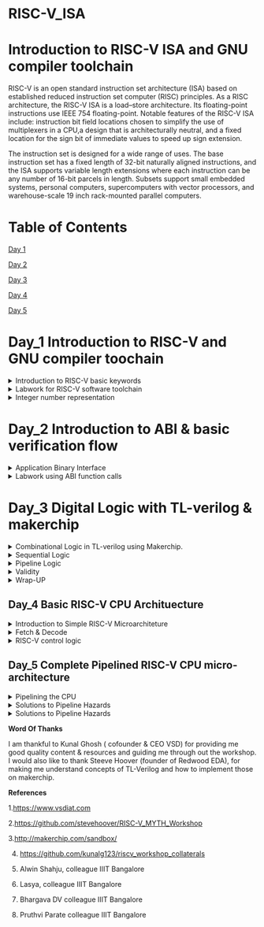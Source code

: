 
# RISC-V_ISA

# Introduction to RISC-V ISA and GNU compiler toolchain
RISC-V is an open standard instruction set architecture (ISA) based on established reduced instruction set computer (RISC) principles. As a RISC architecture, the RISC-V ISA is a load–store architecture. Its floating-point instructions use IEEE 754 floating-point. Notable features of the RISC-V ISA include: instruction bit field locations chosen to simplify the use of multiplexers in a CPU,a design that is architecturally neutral, and a fixed location for the sign bit of immediate values to speed up sign extension.

The instruction set is designed for a wide range of uses. The base instruction set has a fixed length of 32-bit naturally aligned instructions, and the ISA supports variable length extensions where each instruction can be any number of 16-bit parcels in length. Subsets support small embedded systems, personal computers, supercomputers with vector processors, and warehouse-scale 19 inch rack-mounted parallel computers.

# Table of Contents

[Day 1](#day-1)

[Day 2](#day-2)

[Day 3](#day-3)

[Day 4](#day-4)

[Day 5](#day-5)

# Day_1 Introduction to RISC-V and GNU compiler toochain

<details>
 <summary> Introduction to RISC-V basic keywords
 </summary>

**Introduction to RISC-V basic keywords**

Why does a computer needs a RISC or CISC ISA?

Any computer program or software inorder to work on a computer hardware needs to communicate to the layout(chip present on system). Accomplishment of which requires a process to be followed. First the high level language program is converted to assembly level program(which follows a particular architecture RISC-V in this case). After which it's converted to machine level program for computer to understand.For communication between architeture to layout there is need for a interface, called HDL(Hardware Description Language).

Below image show the whole process of program or application execution.

![comb](https://github.com/DSatle/RISC-V_ISA/assets/140998466/501ac5d8-3d92-4ca2-af46-53b0c51e315d)

 
**Applications to Hardware**

Inorder to run any application on the computer system. Below process needs to be followed.

![Architure](https://github.com/DSatle/RISC-V_ISA/assets/140998466/4660910a-3379-476a-9983-20c82239c277)

Operating system, compiler, assembler all three combined are termed as system software.

The assembly language program is dependent on the processor and its architecture. Every architeture has its own assembly language program.
Converting assembly language program to machine level program is done using a specific process, which is elaborated in the flowchart below.

![Assembly to Physical implementation](https://github.com/DSatle/RISC-V_ISA/assets/140998466/a7955a90-e355-4abd-8fff-ce3472bdb43e)


 **Detailed description of detailed of Course content**
 
The course deals with a elaborative study of the instruction types present in the RISC-V architeture. Here I have mentioned types of instruction sets present in the RISC-V architecture

1. Pseduo Instuctions- Examples of pseduo instructions are **mv,li,ret**.

2. Base Integer Instructions - The nomenclature for these instructions is **RV64I** here RV stands for RISC-V, 64 stands for 64 bit integer. Few examples of base integer instructions are **lui,addi,jalr,auipc,ld**.

3. Multiply extension- If there is multiply or divide operation needs to be performed on the numbers these instructions are used. Nomencalture for these instructions is RV64M, and if its multiplication or division on base integer than its nomencleture would be RV64Im

4. Single & double precision floating point extension- If add/sub/divide/multiply is performed on the floating point number this instruction set is used. RV64F & RV64D. Few examples are **flw,fadd.s,fcvt.s.s,fmv.x.d,fsd,fmul.s,fdiv.s,fmv.x.d**. A CPU which performs all above operations is termed as RV64IMFD.

5. Application Binary interface- This is made so that application programmers can access resources of processor like register. Few examples are **a0,SP,s0.**

6. Memory allocation & stack pointer- Transfer of data from memory to registers, stack pointer. Example **ra,24(sp),s0, 16(sp),Sp,32**.

</details>
<details>
 <summary> Labwork for RISC-V software toolchain
 </summary>

**Labwork for RISC-V software toolchain**

C Program to compute sum from 1 to N.

Here I wrote a C program to calculate the sum of n numbers. Input is taken from user. C code for is as follows

 ```
#include <stdio.h>
int main()
{
    int n,sum=0;
    printf("Enter n: ");
    scanf("%d",&n);
    for(int i=1;i<=n;i++)
    sum =sum+i;
printf("sum of %d numbers is %d\n",n,sum);
return 1;
}
  ```
To get the output of the above program i wrote following commands 

```
  gcc file_name.c
  ./a.out
```
The following I got in when program is run on the system. The image shows the sum first 100 natural numbers 

![7](https://github.com/DSatle/RISC-V_ISA/assets/140998466/a13a608c-fdec-4e76-9011-08a5d0180b80)


**RISC-V GCC compile And Dissemble**
Here I observed the difference in RISC-V instructions first I used the command 
```
/home/divyam/riscv_toolchain/riscv64-unknown-elf-gcc-8.3.0-2019.08.0-x86_64-linux-ubuntu14/bin/risv64-unknown-elf-gcc-O1 -mabi=lp64 -march=rv64i -o sum1ton.o sum1ton.c
```
The following assembly level codes list was way too long to filtered the main portion in which we are interested is seen by the following command

```
riscv64-unknown-elf-objdump -d sum1ton.o | less
```
The following instructions were obtained 

![-01 fast less](https://github.com/DSatle/RISC-V_ISA/assets/140998466/cc15dd2f-e3d4-456a-83e6-cda253b051ee)


After this I entered the command 

```
/home/divyam/riscv_toolchain/riscv64-unknown-elf-gcc-8.3.0-2019.08.0-x86_64-linux-ubuntu14/bin/risv64-unknown-elf-gcc -Ofast -ch=rv64i -o sum1ton.o sum1ton.c

```
Using the less command above mentioned I got the following results

![ofast less](https://github.com/DSatle/RISC-V_ISA/assets/140998466/47a88ccf-8553-410e-b229-9e67a13d3c22)


**Spike simulation and debug**

To get the same output on RISCV I used the following commands 
```
/home/divyam/riscv_toolchain/riscv64-unknown-elf-gcc-8.3.0-2019.08.0-x86_64-linux-ubuntu14/bin/spike pk sum1ton.o
```

![1](https://github.com/DSatle/RISC-V_ISA/assets/140998466/32bd10ec-3a6b-4de3-9752-c858435462c0)

Now here are the commands which I used to debug the assembly level program 
```
/home/divyam/riscv_toolchain/riscv64-unknown-elf-gcc-8.3.0-2019.08.0-x86_64-linux-ubuntu14/bin/spike -d pk sum1ton.o
```
Following are the the debug commands I used 
```
until pc 0 1000b0 // This indicates start and end address for the commands.

reg 0 a2 // This command is used to check the contents of the register

lui // load upper immediate

q // quit

reg 0 sp // Knowing value stored in Stack Pointer

addi // add immediate 
```
Below is the screenshot for the commands used

![2](https://github.com/DSatle/RISC-V_ISA/assets/140998466/98e7321a-d0d1-4d7d-8d5a-fc75105502ee)

Below is a self explanatory image of 64 bit instruction and instruction used in the RISC-V

![3](https://github.com/DSatle/RISC-V_ISA/assets/140998466/2cd96086-bb08-42f2-beb5-d15e2002fa8c)

</details>
<details>
 <summary> Integer number representation
 </summary>
 
**Integer number representation**

**64-bit Number System For Unsigned numbers**
Here first of all we will get familiar with few basic terminologies

Double Word:- Entire 64 bit number in processor language is called double word.

Word:- 32 bit number in processor language 

Byte:- Group of 8 bits.

Total no. of pattern that can be formed is = (2^n -1); where n:- number of bits.

RISC-V doubleword can represent "0" to (2^64-1) unsigned numbers. 

The following images shows terminologies range and binary to decimal conversion

![Capture](https://github.com/DSatle/RISC-V_ISA/assets/140998466/8d9c0947-2640-452a-a6c8-23d738686f78)

![range](https://github.com/DSatle/RISC-V_ISA/assets/140998466/3961e697-5815-46c7-bfb2-c115c9c4b8e5)

![Screenshot (76)](https://github.com/DSatle/RISC-V_ISA/assets/140998466/6d85eb28-f442-41db-af75-46585abb88a9)

**64 Number System for Signed Numbers**

For getting negative numbers we use concept of 2's complement which is shown in the image below.

![2's complement](https://github.com/DSatle/RISC-V_ISA/assets/140998466/2f93266b-66dc-4b65-b88d-85d90fbe436f)


Here we are devoting MSB for sign representation. 

if MSB =1; number is negative
if MSB =0; number is positive.

The image below describes the two method to convert negative binary numbers into decimal numbers

![Screenshot (77)](https://github.com/DSatle/RISC-V_ISA/assets/140998466/51ed6bc5-8aaa-4138-a5de-1af084a446c5)


Range for positive & negative numbers is shown below

![positive number signed range](https://github.com/DSatle/RISC-V_ISA/assets/140998466/97cd8b15-f273-4a4f-a56f-cbdc1112683d)


![range -ve numbers](https://github.com/DSatle/RISC-V_ISA/assets/140998466/c8c0b82d-f007-4b94-b078-ab8174bbb511)

**Lab for signed & unsigned numbers**
Here we will look at the range of unsigned and signed numbers.

Following is the code for highest unsigned number

```
#include <stdio.h>
#include <math.h>

int main ()
{ unsigned long long int max = (unsigned long long int) (pow(2,64) - 1);
  printf("highest number represented by unsigned long long int is %llu\n", max);
  return 0;
  }
```

To run the command I used following commands in the terminal
```
 /home/divyam/riscv_toolchain/riscv64-unknown-2019.08.0-x86_64-linux-ubuntu14/bin/riscv64-unknown-elf-gcc -Ofast -mabi=lp64 -march=rv64i -o unsigned.o unsigned.c

 /home/divyam/riscv_toolchain/riscv64-unknown-2019.08.0-x86_64-linux-ubuntu14/bin/spike pk unsigned.o

 ```
One can observe the output in the below image

![signed highest](https://github.com/DSatle/RISC-V_ISA/assets/140998466/c65e50a7-241a-4840-87ac-de2a2cb5edc3)

For getting the lowest negative number following C code was used

```
#include <stdio.h>
#include <math.h>

int main ()
{  long long int max = ( long long int) (pow(2,64) * - 1);
  printf("highest number represented by  long long int is %lld\n", max);
  return 0;
  }
```
To run the above code following commands were used 

```
 /home/divyam/riscv_toolchain/riscv64-unknown-2019.08.0-x86_64-linux-ubuntu14/bin/riscv64-unknown-elf-gcc -Ofast -mabi=lp64 -march=rv64i -o signed.o signed.c

 /home/divyam/riscv_toolchain/riscv64-unknown-2019.08.0-x86_64-linux-ubuntu14/bin/spike pk signed.o

 ```
The below image shows the output obtained 

![lowest](https://github.com/DSatle/RISC-V_ISA/assets/140998466/ac9daf71-e20c-4c29-a5d1-f345f7b3cfea)

Now we will look at the range of least negative and highest positive number, code for which is given below

```
#include <stdio.h>
#include <math.h>
int main() {
long long int max = (int) (pow(2,63) -1);
long long int min = (int) (pow(2,63) * -1);
printf("highest number represented by long long int is %lld\n", max);
printf("lowest number represented by long long int is %lld\n", min);
return 0;
```
Here we can see the range is not correct.
 
![both](https://github.com/DSatle/RISC-V_ISA/assets/140998466/7390fe59-a273-4053-b7c7-5853229f7e1c)

The correct code and output is given below 
```
#include <stdio.h>
#include <math.h>
int main() {
long long int max = (long long int) (pow(2,63) -1);
long long int min = (long long int) (pow(2,63) * -1);

printf("highest number represented by long long int is %lld\n", max);
printf("lowest number represented by long long int is %lld\n", min);
return 0;
}
```

![both_modify](https://github.com/DSatle/RISC-V_ISA/assets/140998466/ed2f25bd-5dd4-4e01-af71-9353ca2e72ab)


  </details>

# Day_2 Introduction to ABI & basic verification flow
</details>
<details>
 <summary> Application Binary Interface
 </summary>

**Application Binary interface**

Introduction to Application binary interface- The way a user can access a architeture resources through system call is called application binary interface, its also calledsystem call interface. If application programmmer wants to access the hardware resources it is done via registers.

The below image shows the different levels between user and layout. 

![Screenshot (75)](https://github.com/DSatle/RISC-V_ISA/assets/140998466/d08f4b3f-8694-4983-b7f1-c7b3b6509131)

 ![3](https://github.com/DSatle/RISC-V_ISA/assets/140998466/a0d09816-9ab4-4f0e-9f8e-42d96d01d2b5)

   In RISc-V programmer there are 32 registers & width is defined by XLEN.
  XLEN is 32 bit for RV32
  XLEN is 64 bit for RV64.

  ![registers](https://github.com/DSatle/RISC-V_ISA/assets/140998466/5abaa9e6-dacb-42a1-93d6-1ebb949448ba)


  **Memory Allocation for Double words**

RISC-V has 32 64-bit registers. There are two ways in which data can be loaded to the register.

1. Direct loading- In this method data is directly loaded to the register. The below image shows the method

![1](https://github.com/DSatle/RISC-V_ISA/assets/140998466/f377ea41-f1c8-4bf1-a019-0e91ee99dbba)

2. Via memory- Since we have limited registers in RISC-V the data is first stored in the memory this data is then transfered to registers. The below image show the method.

![2](https://github.com/DSatle/RISC-V_ISA/assets/140998466/81fad43b-71f7-498b-b975-9579d5a1c9d5)

Little endian method- The RISC-V uses the little endian approach to fill the data in the memory i.e. the data from LSB gets start filling in the memory, from bottom to top respectively. A pictorial presentation of which is shown in the image below.

![4](https://github.com/DSatle/RISC-V_ISA/assets/140998466/a01b147b-8719-4b53-aeeb-22452b2bbf3e)


  **Load,Add and Store Instructions with examples**
  
Here I came to know about the how data is transfered from memory to register and add operation on the data and then transfer of data from register to memory.
Following commands were used to do the above operations.
```
ld x8, 16(x23) // ld stands from load. Initially the pointer is at 0. Since the data is at 16th location the register x23 will go to 16th location and load that 
                  data to into x8. x8 is destination register and x23 is source register.

add x8, x24,x8  // here the data of x8 and x24 is added and then finally stored in x8.

sd x8, 8(x23)  // here the data from x23 register is stored to the memory location starting from 8.

```
The whole process discussed above is shown in the below two images.

![4](https://github.com/DSatle/RISC-V_ISA/assets/140998466/a663265a-20cb-4c2c-b378-a637c3d75575)

![8](https://github.com/DSatle/RISC-V_ISA/assets/140998466/e3d22e95-5e3c-4a17-bd26-4524951c9eab)

The above picture also describes which bits are indicate which part of the assembly level language. Every instruction in RISC-V is 32 bit.

  **Concluding 32-registers And their respective ABI names**

There are following type of instructions 
1. R-type:- These instructions operate on registers.
  
2. I-type:- These instructions consists immediate in it and operates on registers.

3. S-type:- Instructions that consists store in it.
    
 ![8](https://github.com/DSatle/RISC-V_ISA/assets/140998466/43bf8f6b-f383-4d00-ba79-c679d741f688)

 As we can observe there are 5 bits dedicated for register in the machine level code. As 2^5= 32 this the logic behind having 32 registers in the RISC-V architeture.
 
 The RISC-V instructions are bifurgated in following types shown in the table below.

 ![9](https://github.com/DSatle/RISC-V_ISA/assets/140998466/de382f85-93af-41f2-b5f6-a76247864577)
 
</details>
 <details>
 <summary> Labwork using ABI function calls
 </summary>
  
**Study New Algorithm For Sum 1 to N using ASM**
Here we are going to apply the knowledge of instructions which we got familiar in the previous tutorial. Here we are going to push some functionalities from C program to assembly language program. And get fetch the end result from assembly level program to the C program. A pictorial view of the above mention method is shown below.

![basic working](https://github.com/DSatle/RISC-V_ISA/assets/140998466/03942c58-975a-4c6d-8b57-45b8a4e8651c)

To apply this method we are going to follow the below algorithm shown in the picture 

![algorithm](https://github.com/DSatle/RISC-V_ISA/assets/140998466/0385b71f-f191-4281-adeb-b9371623e220)

**Review ASM Function call**
Here I have modified my C code inorder to implement the method discussed above in the previous section, the modified C code is given below.

```
#include <stdio.h>

extern int load(int x, int y);

int main ()
{
   int result = 0;
   int count = 9;
   result = load(0x0, count+1);
   printf ("Sum of number from 1 to %d is %d\n", count, result);
   }
```
Here I have written assembly level program as well inorder to execute the algorithm the code for which is given below

```
.section .text
.global load
.type load, @function

load: 
        add      a4, a0, zero //Initialize sum register a4 with 0x0
        add      a2, a0, a1   //store count of 10 in register a2.Register a1 is loaded with 0xa (decimal 10) from main
        add      a3, a0, zero //initialize intermediate sum register a3 by 0
loop:   add      a4, a3, a4 //Incremental addition
        addi     a3, a3, 1 //Increment intermediate register by 1
        blt      a3, a2, loop //If a3 is less than a2, branch to label named <loop>
        add      a0, a4, zero //Store final result to register a0 so that it can be read by main program
        ret 
```

**Simulate New C Program With Function Call**
Here I run the modified codes of C as well as the assembly langguage. The commands are similar to the ones used before one can observe them in the images below.

![1](https://github.com/DSatle/RISC-V_ISA/assets/140998466/97454088-7c58-427d-aced-5cf2ff6d4546)

![2](https://github.com/DSatle/RISC-V_ISA/assets/140998466/854e0764-ead7-469e-8eaf-a111f08037ba)

![3](https://github.com/DSatle/RISC-V_ISA/assets/140998466/443e1d14-8167-4356-a4d2-154230de0f65)

![4](https://github.com/DSatle/RISC-V_ISA/assets/140998466/989b7773-558d-455c-9ba8-9360a1461fa6)

**Lab to run C program on RISC-V CPU**

Here we have a RISC-V CPU written in verilog & we will create a testbench. Then we will read the hex format C program through RISC-V CPU & output will be displayed.The whole process is described below. 

![10](https://github.com/DSatle/RISC-V_ISA/assets/140998466/c7097815-4bed-4020-8d12-1d3ee6280151)

To run the program in the terminal using following commands.

```
chmod 777 rv32im.sh
./rv32im..sh
```
The image below shows the output displayed in ubuntu terminal.

![11](https://github.com/DSatle/RISC-V_ISA/assets/140998466/234673fb-3b96-4664-8b47-8a2bb4082bdd)

</details>

# Day_3 Digital Logic with TL-verilog & makerchip
</details>
<details>
 <summary> Combinational Logic in TL-verilog using Makerchip.
 </summary>

**Introduction to Logic gates**

Logic gates are the fundamental basic building blocks

![gates](https://github.com/DSatle/RISC-V_ISA/assets/140998466/69098693-8328-4530-af8c-1b69b93c9477)


As logic gates are the basic building blocks of a circuit. Here I learned how I can implement the logic gates using TL-verilog. The table below describes respective code for the logic gates.

![Logic gates verilog](https://github.com/DSatle/RISC-V_ISA/assets/140998466/f28afd6a-2279-4499-b608-105b839f511f)

A full adder circuit madeup of logic gates.

![adder](https://github.com/DSatle/RISC-V_ISA/assets/140998466/9512c8ab-5f55-45dc-a1af-3a0ccc4ecc7c)

A adder circuit made using logic gates.

![carr](https://github.com/DSatle/RISC-V_ISA/assets/140998466/36706a16-736b-42d6-bc12-04d334e360d0)

**Basic Mux implementation & Introduction to makerchip**

Basic mux 2x1 is made using the following commands, here we are using ternary operator which is similar to if statement in C program.

```
assign f = s ? x1 : x2;
```

![2x1 mux](https://github.com/DSatle/RISC-V_ISA/assets/140998466/bc71ba8e-f9b5-421a-b059-562b21cad1c1)

The below image shows the 4x1 mux implemented using 2x1 mux and verilog code for that as well

![4x1 mux](https://github.com/DSatle/RISC-V_ISA/assets/140998466/309613c3-c49c-4802-9915-ab6232ed4024)

Introduction to makerchip

1. Type maker chip in tab of your search engine & launch Makerchip IDE.
2. Go to Learn, click on Examples and select FPGA multipler.

![MakerChip tutorial](https://github.com/DSatle/RISC-V_ISA/assets/140998466/bbdafb04-4dda-4251-b153-5c53daacc280)

Inverter Gate on makerchip

![Inverter](https://github.com/DSatle/RISC-V_ISA/assets/140998466/87b47c86-9ba2-4700-860d-293ce1714d94)

Vector of 5 bits

![vector](https://github.com/DSatle/RISC-V_ISA/assets/140998466/8852e1e5-f21b-4a76-a1a0-596a2cbc9303)

Mux with single bit 

![mux made me](https://github.com/DSatle/RISC-V_ISA/assets/140998466/0a946c60-5e10-414b-8e44-eef042a7f5e4)

Mux with vector input

![mux vector](https://github.com/DSatle/RISC-V_ISA/assets/140998466/7c25157d-cec2-475a-8651-0dc5752fa589)

Combinational Calculator

![calculator](https://github.com/DSatle/RISC-V_ISA/assets/140998466/b3d745ee-8992-4ef9-9c42-1a3ded4f498c)
</details>
<details>
 <summary> Sequential Logic
 </summary>
 
**Introduction to sequntial logic & counter lab**

Sequential Circuit essentially consists a clock over combinational circuit. The value transition takes place on either positive or negative edge of the clock.
The below image describes the basic idea of sequential circuit.

![basic seq  circuit](https://github.com/DSatle/RISC-V_ISA/assets/140998466/c2c859fd-c5c2-4449-be8b-2eec869705f2)

Fibonacci Series 

The below image gives an idea how the circuit for performing Fibonacci series is implemented.

![fibbonacci series ckt and waveform](https://github.com/DSatle/RISC-V_ISA/assets/140998466/731ab09b-e976-42e8-b0e1-77bda3d443dd)


Free Running counter 

The below image show code and working of a free running counter designed using sequential circuit, one can observe the importance of clock in the circuit as the output changes only for positive clock.

![Counter circuit](https://github.com/DSatle/RISC-V_ISA/assets/140998466/0032964a-c017-417d-9aa3-dc2fb5b82bb9)

The basic circuit block diagram is given below

![count ckt](https://github.com/DSatle/RISC-V_ISA/assets/140998466/cc25d985-e178-4b86-830c-27d0bd4209a0)

**Sequential calculator lab**

![seq  calculator](https://github.com/DSatle/RISC-V_ISA/assets/140998466/36422d30-878d-40e9-bb3b-8ea79f8dd89c)


</details>
<details>
 <summary> Pipeline Logic
 </summary>

**Pipelined logic & retiming**

The concept of pipeling is explained using the Pythagoras theorem.

Basics of pythagoras theorem on makerchip

![pytha](https://github.com/DSatle/RISC-V_ISA/assets/140998466/d696a4d0-2d07-4908-a151-869fa08781a6)

TL-verilog gives the ability to model the process in timing abstract representation. The basic idea of pipelining is to break the whole process in different stages. The below image shows the use of pipelining concept in TL-verilog compared to other RTL languages.

![rtl vs tl-verilog](https://github.com/DSatle/RISC-V_ISA/assets/140998466/f44d8c55-edf8-4a11-8981-79a0fd9b24d2)

Timing abstract gives the advantage to manipulate pipelining & its stages. i.e staging is a physical attribute it has no impact on behaviour as shown in the below image

![remtiming ](https://github.com/DSatle/RISC-V_ISA/assets/140998466/aaa1ce9e-a09f-4f6f-8f72-d4401ad36892)


The below image show the code for pipelining in TL-verilog.

![tl verilog code](https://github.com/DSatle/RISC-V_ISA/assets/140998466/ff95517b-f066-4b1f-b7e2-38ec95bbce57)

Image shows comparison of code between system verilog and TL-verilog.

![s vl vs tlvl](https://github.com/DSatle/RISC-V_ISA/assets/140998466/f9d7d47e-b40f-48e4-a5ab-e07db0721a36)

**Pipeline logic advantages and demo in platform**

1. By applying pipelining we are able to run our clock at higher speed.
2. In diagram 2, one can observe that we can introduce new input at every clock cycle. So we can introduce more inputs using pipeline.

![basic idea of pipelining](https://github.com/DSatle/RISC-V_ISA/assets/140998466/888ebeae-1036-4ed8-9268-88f0f47d08dd)

Here we will understand the minute details of pipelining concept.

Here in the below image one can observe that there is single stage pipeline, so the output for C comes at the same stage.

![pytha single pipeline](https://github.com/DSatle/RISC-V_ISA/assets/140998466/44147a9e-4e59-4a9a-a8ad-ff8138d73017)

Now when we change the single stage pipeline to 3 stage pipeline, now the output C comes 2 stage later than a & b. This can be observed in the below image.

![pipelining pytha 3step](https://github.com/DSatle/RISC-V_ISA/assets/140998466/56f686fd-237c-4b5f-b5fc-50ee4d6f044d)

At last here we are seeing the concept of feedback how varying the no. of feedback stages in code gets reflected in the diagram of pipeline. Here in the code we have set the code for 4 stage feedback which can be observed in the diagram as well.

![feedback concept](https://github.com/DSatle/RISC-V_ISA/assets/140998466/11d373c7-3f7e-4a32-8f7a-191336183ad9)

**Lab on Error Conditions within Computation Pipeline**

**Classification** 

**Pipe Signal**- All the instuctions are written in lower case. e.g.-$lower_case

**Pascal case/State Signal** - In this the first letter of both terms is written in upper case. eg.- $CamelCase

**Keyword Signal** - All the letters in the instructions are written in upper case. e.g.- $UPPER_CASE.

**Numbers end tokens** - $base64_value-- This was is considered as a good practice in TL-Verilog.
                         $bad_name_5 -- This is avoidable practice in TL--Verilog

 **Numeric identifiers**- e.g. >>1 this instruction indicates ahead by 1.

 For pipelining of error I used following code in makerchip

 ```
 $reset = *reset;
   |comp 
      @1
         $err1 = $bad_input || $illegal_op;
      @2 
         $err2 = $err1 || $overflow;
      @3
         $err3 = $err2 || $div_by_zero;

```

The following picture shows the output

![error ip](https://github.com/DSatle/RISC-V_ISA/assets/140998466/884d951c-c137-428d-abe4-adcf19737b71)

![asked](https://github.com/DSatle/RISC-V_ISA/assets/140998466/60789cd3-2250-4440-a37e-40f234721e5c)


**Lab on 2-Cycle Calculator**

Value Representation in Verilog 

The below image show how numbers are represnted in verilog.

![value representation](https://github.com/DSatle/RISC-V_ISA/assets/140998466/5fb0597c-cba2-4209-8a23-5fa6400aae42)


</details>

</details>
<details>
 <summary> Validity
 </summary>

**Validity** is a notion for when the values or the signals are meaningful.
Validity provides

* Easier Debug 
* Cleaner Design
* Better error checking
* Automated Clock gating

Let us implement the Pythagoran's theorem with validity:

![validity pythagoran](https://github.com/DSatle/RISC-V_ISA/assets/140998466/ecebb6f8-6333-4115-abcc-b8c5205536ff)

**Clock Gating** is a power-saving property.
* Motivation
  
  1.1 Clock signals are distributed to EVERY flipflop.
  
  1.2 Clocks toggle twice per cycle.
  
  1.3 This consumes power.
  
* Clock gating avoids toggling clock signals.
* 
* TL-verilog can produce fine-grained gating (or enables).

**LAB**- Distance Accumulator with Pythagoran's theorem.

![validity pythagoran](https://github.com/DSatle/RISC-V_ISA/assets/140998466/5ad3408c-1102-4397-8606-c0aef83e6aed)

**LAB**- Cycle calculator with Validity
The pipeline structure is 

![validity pythagoran](https://github.com/DSatle/RISC-V_ISA/assets/140998466/db01e1ce-d7c6-4488-9a3d-8d97f31d926a)

The makerchip implementation output:

![cycle calculator makerchip](https://github.com/DSatle/RISC-V_ISA/assets/140998466/e3162aca-92dd-4b68-b182-b38e95d01777)

**LAB**- Calculator with single value Memory

The pipeline str. is as follows

![single memory strc](https://github.com/DSatle/RISC-V_ISA/assets/140998466/68a3888c-def0-42e6-8c0b-f7bceda3e13f)

Makerchip Implementation

![single memory strc](https://github.com/DSatle/RISC-V_ISA/assets/140998466/7150e820-dd69-4703-9b95-88bb25ebdc73)

</details>

</details>
<details>
 <summary> Wrap-UP
 </summary>

**LAB** - conway's game of life:

![Conway game of life](https://github.com/DSatle/RISC-V_ISA/assets/140998466/3563e237-7e44-4d64-910b-36be9088c836)

**LAB** - Pythagoran's theorem:

![pytha str](https://github.com/DSatle/RISC-V_ISA/assets/140998466/3d2ff0af-2021-43cf-baa5-f13a9dfd058c)

The makerchip output:

![makerchip implementation](https://github.com/DSatle/RISC-V_ISA/assets/140998466/4d050a11-f0cd-4b74-b4d2-8c46d3e991ba)

</details>

## Day_4 Basic RISC-V CPU Archituecture

</details>
<details>
 <summary> Introduction to Simple RISC-V Microarchiteture
 </summary>
 
The micro architecture for the RISC-V implementation is shown here:

![1](https://github.com/DSatle/RISC-V_ISA/assets/140998466/15b5cf57-5aee-49de-b313-25fc59535fa9)


**Basic terminologies**

**Program counter** - The Program counter is a pointer to the instruction memory as to which instrcution must be executed next.

**Decoder** - The Decoder interprets the instruction and send signals regarding the action of the processor and the location of data. The decoder also sends incremented by 1 value to the PC, instructing it to move to the next instruction.

**Register Files** - These implements the read and write operations on the data/memory.

**ALU** - ALU computes the arithmetic operations and write the result back to the register file.

</details>

</details>
<details>
 <summary> Fetch & Decode 
 </summary>

 
 The implementation plan of RISC-V CPU Core:

 ![2](https://github.com/DSatle/RISC-V_ISA/assets/140998466/c18e68da-5e00-43ee-9463-221273d6e1f6)


 **LAB - PC:**

 The implementation pipeline

 ![3](https://github.com/DSatle/RISC-V_ISA/assets/140998466/74b74393-a07e-4f3a-b3ae-07e9c673bd7c)

 The makerchip output 

 ![4](https://github.com/DSatle/RISC-V_ISA/assets/140998466/9143eaf8-2d7c-449a-812d-49f5dce2c160)

 **LAB - FETCH**
The pipeline structure(part-1):

![6](https://github.com/DSatle/RISC-V_ISA/assets/140998466/058f581b-2b55-4d59-a6f2-41c971a4487d)

The pipeline structure(part-2): 

![7](https://github.com/DSatle/RISC-V_ISA/assets/140998466/8bef874e-b466-4ac1-9346-3e3f842d1007)

The makerchip implementation output:

![8](https://github.com/DSatle/RISC-V_ISA/assets/140998466/f5453a39-1891-4f12-84a8-896f383846fe)

**LAB - INSTRUCTION TYPE DECODE**

The Pipeline Structure 

![9](https://github.com/DSatle/RISC-V_ISA/assets/140998466/e89f7b44-11cd-42a4-9ca5-6a3f6376de1e)

The makechip output 

![10](https://github.com/DSatle/RISC-V_ISA/assets/140998466/d19e50ee-4613-44a4-a27d-6a3b35754f1e)

**LAB - INSTRUCTION IMMEDIATE DECODE**

![11](https://github.com/DSatle/RISC-V_ISA/assets/140998466/e1d4ad68-0a27-4786-b46b-48f9da516a95)

The implementation output:

![12](https://github.com/DSatle/RISC-V_ISA/assets/140998466/f42a0d27-6830-44f4-93f3-74d9cc45f125)

**LAB - INSTRUCTION FIELD DECODE**

![13](https://github.com/DSatle/RISC-V_ISA/assets/140998466/7974f6be-ed46-4145-aecf-b7a36ecf0983)

The implementation output:

![14](https://github.com/DSatle/RISC-V_ISA/assets/140998466/04ab3039-751e-4799-aeb8-40e84431fbe9)

**LAB - INSTRUCTION DECODE_2**

![15](https://github.com/DSatle/RISC-V_ISA/assets/140998466/3d608530-9f4b-47f4-bb56-525a7816fe0a)

The implementation output:

![16](https://github.com/DSatle/RISC-V_ISA/assets/140998466/c62fb75a-f8cb-4a5e-902f-3059fbe89a56)

</details>
<details>
 <summary> RISC-V control logic
 </summary>

 **LAB - REGISTER FILE READ_1**

The pipeline structure is as follows

 ![17](https://github.com/DSatle/RISC-V_ISA/assets/140998466/30da51b2-27d1-4399-bf94-e3fda75c41fa)

![18](https://github.com/DSatle/RISC-V_ISA/assets/140998466/93e145f2-371e-4538-b4ae-6edf26d78a3a)

**LAB - REGISTER FILE READ_2**

The pipeline structure:

![19](https://github.com/DSatle/RISC-V_ISA/assets/140998466/dda3e0bf-d434-442c-a7af-8271871331a7)

The makerchip implementation output:

![20](https://github.com/DSatle/RISC-V_ISA/assets/140998466/80408f05-8c78-4bcb-80aa-d5646d692160)

**LAB - ALU**

The pipeline structure 

![22](https://github.com/DSatle/RISC-V_ISA/assets/140998466/503e4cfa-970c-4f45-9229-1f27d58b27fe)

The implementation output

![22](https://github.com/DSatle/RISC-V_ISA/assets/140998466/ab56f695-f021-4131-b0a0-7fc420f62be6)

LAB - REGISTER FILE WRITE

![23](https://github.com/DSatle/RISC-V_ISA/assets/140998466/ea2db25a-2f23-4555-b03a-c064bec42e23)

The makerchip implementation output:

![24](https://github.com/DSatle/RISC-V_ISA/assets/140998466/a36942dc-59d6-4549-9804-f3bbd41c6be0)

**Arrays**

![25](https://github.com/DSatle/RISC-V_ISA/assets/140998466/cddec658-00e2-40fa-b695-bb19c539e524)

The detailed implementation of Register files is given below:

![26](https://github.com/DSatle/RISC-V_ISA/assets/140998466/8b928844-96a4-4f38-93ee-a18b15ab6175)

The implementation output:

![27](https://github.com/DSatle/RISC-V_ISA/assets/140998466/b8b88886-8093-4983-af58-3b3c78ad64b9)

![28](https://github.com/DSatle/RISC-V_ISA/assets/140998466/7a88a029-1c6e-4e35-97dd-887953a4a998)

The output is shown in the image below

![30](https://github.com/DSatle/RISC-V_ISA/assets/140998466/85159322-825b-441e-811f-160083fe1c0f)

**LAB- Test bench**

The makerchip implementation output is as shown below:-

![31](https://github.com/DSatle/RISC-V_ISA/assets/140998466/ae2b468b-758e-45b9-abd3-699671420e7c)

</details>

## Day_5 Complete Pipelined RISC-V CPU micro-architecture

</details>
<details>
 <summary> Pipelining the CPU
 </summary>

![1](https://github.com/DSatle/RISC-V_ISA/assets/140998466/9099d51f-0b19-4cd4-a710-8aac61f78686)

**LAB - 3-CYCLE VALID SIGNAL**

The implementation output is:

![2](https://github.com/DSatle/RISC-V_ISA/assets/140998466/62a9e575-5f2a-4f88-9d71-8096672111fd)

**LAB - CYCLE RISC-V**

![3](https://github.com/DSatle/RISC-V_ISA/assets/140998466/adc22d70-cba5-46eb-bbcb-ae3345147847)

The implementation output is shown below

![4](https://github.com/DSatle/RISC-V_ISA/assets/140998466/d04d6e72-68fe-4552-94d1-96eacd8e957d)

</details>


</details>
<details>
 <summary> Solutions to Pipeline Hazards
 </summary>

 **REGISTER FILE BYPASS**

 The pipeline structure is as follows

![5](https://github.com/DSatle/RISC-V_ISA/assets/140998466/361b1a20-7642-4f94-9545-89dcef490a3f)

The implementation output is shown below in the image

![6](https://github.com/DSatle/RISC-V_ISA/assets/140998466/062d231a-756e-4666-82dd-dd7768732ad9)

**LAB - BRANCHES**

![7](https://github.com/DSatle/RISC-V_ISA/assets/140998466/3e0c2099-ced7-40f7-874f-d0cdc9ed2dc1)

The implemented output is shown below

![8](https://github.com/DSatle/RISC-V_ISA/assets/140998466/cf22e9d1-1612-41ec-8dec-7a12b88f3494)

**LAB-ALU**

The makerchip implementation results are:

![9](https://github.com/DSatle/RISC-V_ISA/assets/140998466/463e4c7d-f46e-476f-b05b-4f69de33396e)

</details>


</details>
<details>
 <summary> Solutions to Pipeline Hazards
 </summary>

**LOAD**

The pipeline structure 

![10](https://github.com/DSatle/RISC-V_ISA/assets/140998466/781d3d42-8770-44a1-9b9b-d52f3e4b7d52)

The implementation output:

![11](https://github.com/DSatle/RISC-V_ISA/assets/140998466/87536abd-0d76-4e3f-ba9b-cd404c72819b)

**LOAD/STORE**

![12](https://github.com/DSatle/RISC-V_ISA/assets/140998466/074fbfc1-0eb3-4084-9a84-dc9d108710b9)

The implementation output

![13](https://github.com/DSatle/RISC-V_ISA/assets/140998466/cef44fc2-7ce3-4b8e-832a-420ad33bfa5b)

**JUMPS**

![14](https://github.com/DSatle/RISC-V_ISA/assets/140998466/938118f8-48a8-44fd-9a8c-beaac3b0c107)

The makerchip output:

![15](https://github.com/DSatle/RISC-V_ISA/assets/140998466/c3dd16f9-56da-46f1-b1d3-d9077072894f)

**RISC-V CORE CPU - FINAL IMPLEMENTATION**

The RISC-V final code is shown below:

```
\m4_TLV_version 1d: tl-x.org
\SV
   // This code can be found in: https://github.com/stevehoover/RISC-V_MYTH_Workshop
   
   m4_include_lib(['https://raw.githubusercontent.com/Lasya-G/Risc_V/main/risc-v_shell_lib.tlv'])

\SV
   m4_makerchip_module   // (Expanded in Nav-TLV pane.)
\TLV

   // /====================\
   // | Sum 1 to 9 Program |
   // \====================/
   //
   // Program for MYTH Workshop to test RV32I
   // Add 1,2,3,...,9 (in that order).
   //
   // Regs:
   //  r10 (a0): In: 0, Out: final sum
   //  r12 (a2): 10
   //  r13 (a3): 1..10
   //  r14 (a4): Sum
   //
   // External to function:
   m4_asm(ADD, r10, r0, r0)             // Initialize r10 (a0) to 0.
   // Function:
   m4_asm(ADD, r14, r10, r0)            // Initialize sum register a4 with 0x0
   m4_asm(ADDI, r12, r10, 1010)         // Store count of 10 in register a2.
   m4_asm(ADD, r13, r10, r0)            // Initialize intermediate sum register a3 with 0
   // Loop:
   m4_asm(ADD, r14, r13, r14)           // Incremental addition
   m4_asm(ADDI, r13, r13, 1)            // Increment intermediate register by 1
   m4_asm(BLT, r13, r12, 1111111111000) // If a3 is less than a2, branch to label named <loop>
   m4_asm(ADD, r10, r14, r0)            // Store final result to register a0 so that it can be read by main program
   m4_asm(SW, r0, r10, 10000)           // Store the final result value to byte address 16
   m4_asm(LW, r15, r0, 10000)           // Load the final result value from adress 16 to x17
   
   // Optional:
   // m4_asm(JAL, r7, 00000000000000000000) // Done. Jump to itself (infinite loop). (Up to 20-bit signed immediate plus implicit 0 bit (unlike JALR) provides byte address; last immediate bit should also be 0)
   m4_define_hier(['M4_IMEM'], M4_NUM_INSTRS)


   |cpu
      @0
         $reset = *reset;
         
         //MODIFIED NEXT PC LOGIC FOR INCLUDING BRANCH INSTRCUTIONS
         $pc[31:0] = >>1$reset ? 32'b0 :
                     >>3$valid_taken_branch ? >>3$br_target_pc :
                     >>3$valid_load ? >>3$inc_pc :
                     >>3$valid_jump && >>3$is_jal ? >>3$br_target_pc :
                     >>3$valid_jump && >>3$is_jalr ? >>3$jalr_target_pc :
                     >>1$inc_pc ;
         //START LOGIC TO PROVIDE FIRST VALID LOGIC
         //$start = (>>1$reset && $reset == 0) ? 1'b1 : 1'b0;
         //$valid = $reset ? 1'b0 :
                  //$start ? 1'b1 : >>3$valid;
     
      @1  
         //INSTRUCTION FETCH
         $inc_pc[31:0] = $pc + 32'd4;
         
         $imem_rd_en = !$reset;
         $imem_rd_addr[M4_IMEM_INDEX_CNT-1:0] = $pc[M4_IMEM_INDEX_CNT+1:2];
         
         $instr[31:0] = $imem_rd_data[31:0];
         
         //INSTRUCTION TYPES DECODE        
         
         $is_u_instr = $instr[6:2] ==? 5'b0x101;
         
         $is_s_instr = $instr[6:2] ==? 5'b0100x;
         
         $is_r_instr = $instr[6:2] ==? 5'b011x0 ||
                       $instr[6:2] ==? 5'b01011 ||
                       $instr[6:2] ==? 5'b10100;
         
         $is_j_instr = $instr[6:2] ==? 5'b11011;
         
         $is_i_instr = $instr[6:2] ==? 5'b0000x ||
                       $instr[6:2] ==? 5'b001x0 ||
                       $instr[6:2] ==? 5'b11001;
         
         $is_b_instr = $instr[6:2] ==? 5'b11000;
         
         //INSTRUCTION IMMEDIATE DECODE
         $imm[31:0] = $is_i_instr ? {{21{$instr[31]}}, $instr[30:20]} :
                      $is_s_instr ? {{21{$instr[31]}}, $instr[30:25], $instr[11:7]} :
                      $is_b_instr ? {{20{$instr[31]}}, $instr[7], $instr[30:25], $instr[11:8], 1'b0} :
                      $is_u_instr ? {$instr[31:12], 12'b0} :
                      $is_j_instr ? {{12{$instr[31]}}, $instr[19:12], $instr[20], $instr[30:21], 1'b0} :
                                                            32'b0;
         //INSTRUCTION DECODE
         $opcode[6:0] = $instr[6:0];
         
         
         //INSTRUCTION FIELD DECODE
         $rs2_valid = $is_r_instr || $is_s_instr || $is_b_instr;
         ?$rs2_valid
            $rs2[4:0] = $instr[24:20];
           
         $rs1_valid = $is_r_instr  || $is_s_instr || $is_b_instr || $is_i_instr;
         ?$rs1_valid
            $rs1[4:0] = $instr[19:15];
         
         $funct3_valid = $is_r_instr  || $is_s_instr || $is_b_instr || $is_i_instr;
         ?$funct3_valid
            $funct3[2:0] = $instr[14:12];
           
         $funct7_valid = $is_r_instr ;
         ?$funct7_valid
            $funct7[6:0] = $instr[31:25];
           
         $rd_valid = $is_r_instr  || $is_u_instr || $is_j_instr || $is_i_instr;
         ?$rd_valid
            $rd[4:0] = $instr[11:7];
         
         
      @2
         //INSTRUCTION DECODE
         $dec_bits[10:0] = {$funct7[5],$funct3,$opcode};
         $is_beq = $dec_bits ==? 11'bx_000_1100011;
         $is_bne = $dec_bits ==? 11'bx_001_1100011;
         $is_blt = $dec_bits ==? 11'bx_100_1100011;
         $is_bge = $dec_bits ==? 11'bx_101_1100011;
         $is_bltu = $dec_bits ==? 11'bx_110_1100011;
         $is_bgeu = $dec_bits ==? 11'bx_111_1100011;
         $is_addi = $dec_bits ==? 11'bx_000_0010011;
         $is_add = $dec_bits ==? 11'b0_000_0110011;
         $is_lui = $dec_bits ==? 11'bx_xxx_0110111;
         $is_auipc = $dec_bits ==? 11'bx_xxx_0010111;
         $is_jal = $dec_bits ==? 11'bx_xxx_1101111;
         $is_jalr = $dec_bits ==? 11'bx_000_1100111;
         $is_load = $opcode == 7'b0000011;
         $is_sb = $dec_bits ==? 11'bx_000_0100011;
         $is_sh = $dec_bits ==? 11'bx_001_0100011;
         $is_sw = $dec_bits ==? 11'bx_010_0100011;
         $is_slti = $dec_bits ==? 11'bx_010_0010011;
         $is_sltiu = $dec_bits ==? 11'bx_011_0100011;
         $is_xori = $dec_bits ==? 11'bx_100_0100011;
         $is_ori = $dec_bits ==? 11'bx_110_0100011;
         $is_andi = $dec_bits ==? 11'bx_111_0100011;
         $is_slli = $dec_bits ==? 11'b0_001_0100011;
         $is_srli = $dec_bits ==? 11'b0_101_0100011;
         $is_srai = $dec_bits ==? 11'b1_101_0100011;
         $is_sub = $dec_bits ==? 11'b1_000_0110011;
         $is_sll = $dec_bits ==? 11'b0_001_0110011;
         $is_slt = $dec_bits ==? 11'b0_010_0110011;
         $is_sltu = $dec_bits ==? 11'b0_011_0110011;
         $is_xor = $dec_bits ==? 11'b0_100_0110011;
         $is_srl = $dec_bits ==? 11'b0_101_0110011;
         $is_sra = $dec_bits ==? 11'b1_101_0110011;
         $is_or = $dec_bits ==? 11'b0_110_0110011;
         $is_and = $dec_bits ==? 11'b0_111_0110011;
         
         $jalr_target_pc[31:0] = $src1_value +$imm ;
      @3
         $is_jump = $is_jal || $is_jalr ;   
         `BOGUS_USE($is_beq $is_bne $is_blt $is_bge $is_bltu $is_bgeu $is_addi $is_add
                    $is_lui $is_auipc $is_jal $is_jalr $is_load $is_sb $is_sh $is_sw $is_slti
                    $is_sltiu $is_xori $is_ori $is_andi $is_slli $is_srli $is_srai $is_sub $is_sll
                    $is_slt $is_sltu $is_xor $is_srl $is_sra $is_or $is_and)
         
      @2  
         //REGISTER FILE READ
         //$rf_wr_en = 1'b0;
         //$rf_wr_index[4:0] = 5'b0;
         //$rf_wr_data[31:0] = 32'b0;
         $rf_rd_en1 = $rs1_valid;
         $rf_rd_index1[4:0] = $rs1;
         $rf_rd_en2 = $rs2_valid;
         $rf_rd_index2[4:0] = $rs2;
         
         $src1_value[31:0] = >>1$rf_wr_en && (>>1$rf_wr_index == $rf_rd_index1) ? >>1$result : $rf_rd_data1;
         $src2_value[31:0] = >>1$rf_wr_en && (>>1$rf_wr_index == $rf_rd_index2) ? >>1$result : $rf_rd_data2;
         $br_target_pc[31:0] = $pc +$imm;
         
      @3  
         //ARITHMETIC AND LOGIC UNIT (ALU)
         
         $sltu_rslt[31:0] = $src1_value < $src2_value;
         $sltiu_rslt[31:0] = $src1_value < $imm;
         $result[31:0] = $is_addi ? $src1_value + $imm :
                         $is_add ? $src1_value + $src2_value :
                         $is_andi ? $src1_value & $imm :
                         $is_ori ? $src1_value | $imm :
                         $is_xori ? $src1_value ^ $imm :
                         $is_slli ? $src1_value << $imm[5:0] :
                         ($is_addi || $is_load || $is_s_instr) ? $src1_value + $imm :
                         $is_srli ? $src1_value >> $imm[5:0] :
                         $is_and ? $src1_value & $src2_value :
                         $is_or ? $src1_value | $src2_value :
                         $is_xor ? $src1_value ^ $src2_value :
                         $is_sub ? $src1_value - $src2_value :
                         $is_sll ? $src1_value << $src2_value[4:0] :
                         $is_srl ? $src1_value >> $src2_value[4:0] :
                         $is_sltu ? $sltu_rslt :
                         $is_sltiu ? $sltiu_rslt :
                         $is_lui ? {$imm[31:12],12'b0} :
                         $is_auipc ? $pc + $imm :
                         $is_jal ? $pc + 4 :
                         $is_jalr ? $pc + 4 :
                         $is_srai ? { {32{$src1_value[31]}},$src1_value} >> $imm[4:0] :
                         $is_slt ? ($src1_value[31] == $src2_value[31]) ? $sltu_rslt : {31'b0,$src1_value[31]} :
                         $is_slti ? ($src1_value[31] == $imm[31]) ? $sltiu_rslt : {31'b0,$src1_value[31]} :
                         $is_sra ? { {32{$src1_value[31]}},$src1_value} >> $src2_value[4:0] :
                         32'bx;
         
         
         //REGISTER FILE WRITE
         $rf_wr_en = ($rd_valid && $rd != 5'b0 && $valid) || >>2$valid_load;
         $rf_wr_index[4:0] = >>2$valid_load ? >>2$rd : $rd;
         $rf_wr_data[31:0] = >>2$valid_load ? >>2$ld_data : $result;
         
         
         //BRANCH INSTRUCTIONS 1
         $taken_branch = $is_beq ? ($src1_value == $src2_value):
                         $is_bne ? ($src1_value != $src2_value):
                         $is_blt ? (($src1_value < $src2_value) ^ ($src1_value[31] != $src2_value[31])):
                         $is_bge ? (($src1_value >= $src2_value) ^ ($src1_value[31] != $src2_value[31])):
                         $is_bltu ? ($src1_value < $src2_value):
                         $is_bgeu ? ($src1_value >= $src2_value):
                         1'b0;
          //CYCLE VALID INSTRUCTIONS
         $valid = !(>>1$valid_taken_branch || >>2$valid_taken_branch ||
                    >>1$valid_load || >>2$valid_load) ;
         
         $valid_load = $valid && $is_load ;
         //$valid = !(>>1$valid_taken_branch || >>2$valid_taken_branch);
         $valid_taken_branch = $valid && $taken_branch;
         $valid_jump = $is_jump && $valid ;
         `BOGUS_USE($taken_branch)
      @4
         //MINI 1-R/W MEMORY
         $dmem_wr_en = $is_s_instr && $valid ;
         $dmem_addr[3:0] = $result[5:2] ;
         $dmem_wr_data[31:0] = $src2_value ;
         $dmem_rd_en = $is_load ;
         
      @5
         //LOAD DATA
         $ld_data[31:0] = $dmem_rd_data ;   
         
         
         

      // Note: Because of the magic we are using for visualisation, if visualisation is enabled below,
      //       be sure to avoid having unassigned signals (which you might be using for random inputs)
      //       other than those specifically expected in the labs. You'll get strange errors for these.

   
   // Assert these to end simulation (before Makerchip cycle limit).
   //*passed = *cyc_cnt > 40;
   *passed = |cpu/xreg[15]>>5$value == (1+2+3+4+5+6+7+8+9) ;
   *failed = 1'b0;
   
   // Macro instantiations for:
   //  o instruction memory
   //  o register file
   //  o data memory
   //  o CPU visualization
   |cpu
      m4+imem(@1)    // Args: (read stage)
      m4+rf(@2, @3)  // Args: (read stage, write stage) - if equal, no register bypass is required
      m4+dmem(@4)    // Args: (read/write stage)
   
   m4+viz(@4)    // For visualisation, argument should be at least equal to the last stage of CPU logic
   //@4 would work for all lab
\SV
   endmodule
```

![16](https://github.com/DSatle/RISC-V_ISA/assets/140998466/95132f97-00b9-48e8-8691-8bcc8c713312)

</details>

**Word Of Thanks**

I am thankful to Kunal Ghosh ( cofounder & CEO VSD) for providing me good quality content & resources and guiding me through out the workshop. I would also like to thank Steeve Hoover (founder of Redwood EDA), for making me understand concepts of TL-Verilog and how to implement those on makerchip.

**References**

 1.https://www.vsdiat.com

 2.https://github.com/stevehoover/RISC-V_MYTH_Workshop

 3.http://makerchip.com/sandbox/

4. https://github.com/kunalg123/riscv_workshop_collaterals

5. Alwin Shahju, colleague IIIT Bangalore

6. Lasya, colleague IIIT Bangalore

7. Bhargava DV colleague IIIT Bangalore

8. Pruthvi Parate colleague IIIT Bangalore



































 











 



 





















 









